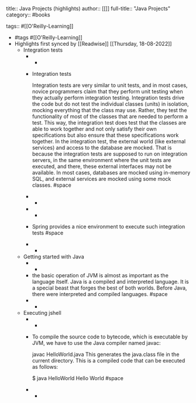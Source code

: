title:: Java Projects (highlights)
author:: [[]]
full-title:: "Java Projects"
category:: #books

tags:: #[[O'Reilly-Learning]]

- #tags #[[O'Reilly-Learning]]
- Highlights first synced by [[Readwise]] [[Thursday, 18-08-2022]]
	- Integration tests
		- -
		- Integration tests
		                
		            
		            
		                
		  Integration tests are very similar to unit tests, and in most cases, novice programmers claim that they perform unit testing when they actually perform integration testing.
		  Integration tests drive the code but do not test the individual classes (units) in isolation, mocking everything that the class may use. Rather, they test the functionality of most of the classes that are needed to perform a test. This way, the integration test does test that the classes are able to work together and not only satisfy their own specifications but also ensure that these specifications work together.
		  In the integration test, the external world (like external services) and access to the database are mocked. That is because the integration tests are supposed to run on integration servers, in the same environment where the unit tests are executed, and there, these external interfaces may not be available. In most cases, databases are mocked using in-memory SQL, and external services are mocked using some mock classes. #space
		- -
		- -
		- Spring provides a nice environment to execute such integration tests #space
		- -
	- Getting started with Java
		- -
		- the basic operation of JVM is almost as important as the language itself. Java is a compiled and interpreted language. It is a special beast that forges the best of both worlds. Before Java, there were interpreted and compiled languages. #space
		- -
	- Executing jshell
		- -
		- To compile the source code to bytecode, which is executable by JVM, we have to use the Java compiler named javac:
		  
		  javac HelloWorld.java
		  This generates the java.class file in the current directory. This is a compiled code that can be executed as follows:
		  
		  $ java HelloWorld
		  Hello World #space
		- -